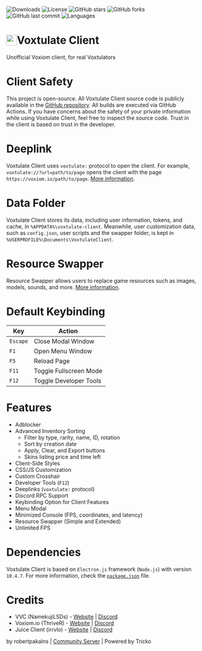 ![Downloads](https://img.shields.io/github/downloads/robertpakalns/VoxtulateClient/total)
![License](https://img.shields.io/github/license/robertpakalns/VoxtulateClient)
![GitHub stars](https://img.shields.io/github/stars/robertpakalns/VoxtulateClient)
![GitHub forks](https://img.shields.io/github/forks/robertpakalns/VoxtulateClient)
![GitHub last commit](https://img.shields.io/github/last-commit/robertpakalns/VoxtulateClient)
![Languages](https://img.shields.io/github/languages/top/robertpakalns/VoxtulateClient)

<h1 style="font-size: 2em; display: flex; align-items: center">
    <img src="https://raw.githubusercontent.com/robertpakalns/VoxtulateClient/main/assets/icon.png" style="height: 1em">
    <span>Voxtulate Client</span>
</h1>
Unofficial Voxiom client, for real Voxtulators  

# Client Safety 
This project is open-source. All Voxtulate Client source code is publicly available in the [GitHub repository](https://github.com/robertpakalns/VoxtulateClient). All builds are executed via GitHub Actions. If you have concerns about the safety of your private information while using Voxtulate Client, feel free to inspect the source code. Trust in the client is based on trust in the developer.

# Deeplink
Voxtulate Client uses `voxtulate:` protocol to open the client. For example, `voxtulate://?url=path/to/page` opens the client with the page `https://voxiom.io/path/to/page`. [More information](https://github.com/robertpakalns/VoxtulateClient/wiki/Deeplinks).

# Data Folder
Voxtulate Client stores its data, including user information, tokens, and cache, in `%APPDATA%\voxtulate-client`. Meanwhile, user customization data, such as `config.json`, user scripts and the swapper folder, is kept in `%USERPROFILE%\Documents\VoxtulateClient`.

# Resource Swapper
Resource Swapper allows users to replace game resources such as images, models, sounds, and more. [More information](https://github.com/robertpakalns/VoxtulateClient/wiki/Resource-Swapper).

# Default Keybinding
| Key        | Action                 |
|------------|------------------------|
| `Escape`   | Close Modal Window     |
| `F1`       | Open Menu Window       |
| `F5`       | Reload Page            |
| `F11`      | Toggle Fullscreen Mode |
| `F12`      | Toggle Developer Tools |

# Features
- Adblocker
- Advanced Inventory Sorting
  * Filter by type, rarity, name, ID, rotation
  * Sort by creation date
  * Apply, Clear, and Export buttons
  * Skins listing price and time left
- Client-Side Styles
- CSS/JS Customization
- Custom Crosshair
- Developer Tools (`F12`)
- Deeplinks (`voxtulate:` protocol)
- Discord RPC Support
- Keybinding Option for Client Features
- Menu Modal
- Minimized Console (FPS, coordinates, and latency)
- Resource Swapper (Simple and Extended)
- Unlimited FPS

# Dependencies
Voxtulate Client is based on `Electron.js` framework (`Node.js`) with version `10.4.7`. For more information, check the [`package.json`](https://github.com/robertpakalns/VoxtulateClient/blob/main/package.json) file.

# Credits
- VVC (NamekujiLSDs) - [Website](https://namekujilsds.github.io/VVC) | [Discord](https://discord.com/invite/EcZytWAJkn)
- Voxiom.io (ThriveR) - [Website](https://voxiom.io) | [Discord](https://discord.com/invite/GBFtRcY)
- Juice Client (irrvlo) - [Website](https://juice.irrvlo.xyz) | [Discord](https://discord.gg/FjzAAdSjng)

by robertpakalns | [Community Server](https://discord.gg/SEExvCQeNc) | Powered by Tricko